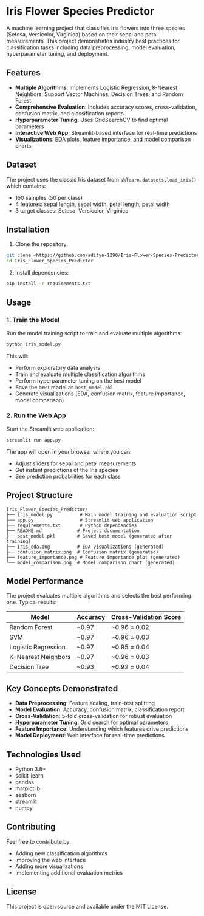 # Iris Flower Species Predictor

A machine learning project that classifies Iris flowers into three species (Setosa, Versicolor, Virginica) based on their sepal and petal measurements. This project demonstrates industry best practices for classification tasks including data preprocessing, model evaluation, hyperparameter tuning, and deployment.

## Features

- **Multiple Algorithms**: Implements Logistic Regression, K-Nearest Neighbors, Support Vector Machines, Decision Trees, and Random Forest
- **Comprehensive Evaluation**: Includes accuracy scores, cross-validation, confusion matrix, and classification reports
- **Hyperparameter Tuning**: Uses GridSearchCV to find optimal parameters
- **Interactive Web App**: Streamlit-based interface for real-time predictions
- **Visualizations**: EDA plots, feature importance, and model comparison charts

## Dataset

The project uses the classic Iris dataset from `sklearn.datasets.load_iris()` which contains:
- 150 samples (50 per class)
- 4 features: sepal length, sepal width, petal length, petal width
- 3 target classes: Setosa, Versicolor, Virginica

## Installation

1. Clone the repository:
```bash
git clone <https://github.com/aditya-1290/Iris-Flower-Species-Predictor.git>
cd Iris_Flower_Species_Predictor
```

2. Install dependencies:
```bash
pip install -r requirements.txt
```

## Usage

### 1. Train the Model
Run the model training script to train and evaluate multiple algorithms:
```bash
python iris_model.py
```

This will:
- Perform exploratory data analysis
- Train and evaluate multiple classification algorithms
- Perform hyperparameter tuning on the best model
- Save the best model as `best_model.pkl`
- Generate visualizations (EDA, confusion matrix, feature importance, model comparison)

### 2. Run the Web App
Start the Streamlit web application:
```bash
streamlit run app.py
```

The app will open in your browser where you can:
- Adjust sliders for sepal and petal measurements
- Get instant predictions of the Iris species
- See prediction probabilities for each class

## Project Structure

```
Iris_Flower_Species_Predictor/
├── iris_model.py          # Main model training and evaluation script
├── app.py                 # Streamlit web application
├── requirements.txt       # Python dependencies
├── README.md             # Project documentation
├── best_model.pkl        # Saved best model (generated after training)
├── iris_eda.png          # EDA visualizations (generated)
├── confusion_matrix.png  # Confusion matrix (generated)
├── feature_importance.png # Feature importance plot (generated)
└── model_comparison.png  # Model comparison chart (generated)
```

## Model Performance

The project evaluates multiple algorithms and selects the best performing one. Typical results:

| Model | Accuracy | Cross-Validation Score |
|-------|----------|-----------------------|
| Random Forest | ~0.97 | ~0.96 ± 0.02 |
| SVM | ~0.97 | ~0.96 ± 0.03 |
| Logistic Regression | ~0.97 | ~0.95 ± 0.04 |
| K-Nearest Neighbors | ~0.97 | ~0.96 ± 0.03 |
| Decision Tree | ~0.93 | ~0.92 ± 0.04 |

## Key Concepts Demonstrated

- **Data Preprocessing**: Feature scaling, train-test splitting
- **Model Evaluation**: Accuracy, confusion matrix, classification report
- **Cross-Validation**: 5-fold cross-validation for robust evaluation
- **Hyperparameter Tuning**: Grid search for optimal parameters
- **Feature Importance**: Understanding which features drive predictions
- **Model Deployment**: Web interface for real-time predictions

## Technologies Used

- Python 3.8+
- scikit-learn
- pandas
- matplotlib
- seaborn
- streamlit
- numpy

## Contributing

Feel free to contribute by:
- Adding new classification algorithms
- Improving the web interface
- Adding more visualizations
- Implementing additional evaluation metrics

## License

This project is open source and available under the MIT License.
